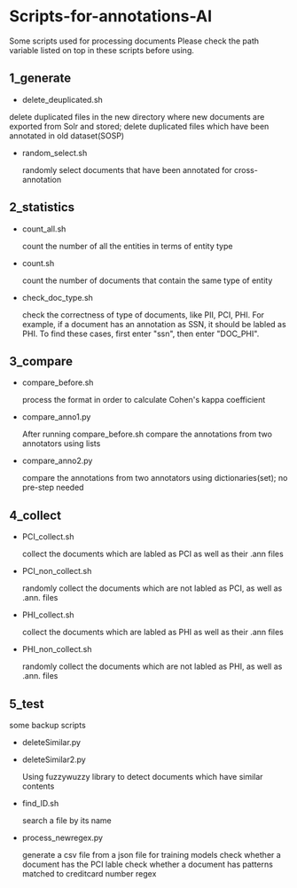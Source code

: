 # Scripts-for-annotations-AI
Some scripts used for processing documents
Please check the path variable listed on top in these scripts before using.
 

## 1_generate
* delete_deuplicated.sh 

 delete duplicated files in the new directory where new documents are exported from Solr and stored; 
 delete duplicated files which have been annotated in old dataset(SOSP)
* random_select.sh 

    randomly select documents that have been annotated for cross-annotation
## 2_statistics
* count_all.sh

    count the number of all the entities in terms of entity type
* count.sh

    count the number of documents that contain the same type of entity
* check_doc_type.sh

     check the correctness of type of documents, like PII, PCI, PHI. For example, if a document has an annotation as SSN, it should be labled as PHI. To find these cases, first enter "ssn", then enter "DOC_PHI".
## 3_compare
* compare_before.sh

    process the format in order to calculate Cohen's kappa coefficient
* compare_anno1.py

    After running compare_before.sh
    compare the annotations from two annotators using lists
* compare_anno2.py

    compare the annotations from two annotators using dictionaries(set); no pre-step needed
## 4_collect
* PCI_collect.sh

    collect the documents which are labled as PCI as well as their .ann files
* PCI_non_collect.sh

    randomly collect the documents which are not labled as PCI, as well as .ann. files
* PHI_collect.sh

    collect the documents which are labled as PHI as well as their .ann files
* PHI_non_collect.sh

     randomly collect the documents which are not labled as PHI, as well as .ann. files
## 5_test
  some backup scripts
* deleteSimilar.py
* deleteSimilar2.py

    Using fuzzywuzzy library to detect documents which have similar contents
* find_ID.sh

    search a file by its name
    
* process_newregex.py

    generate a csv file from a json file for training models
    check whether a document has the PCI lable
    check whether a document has patterns matched to creditcard number regex

   
